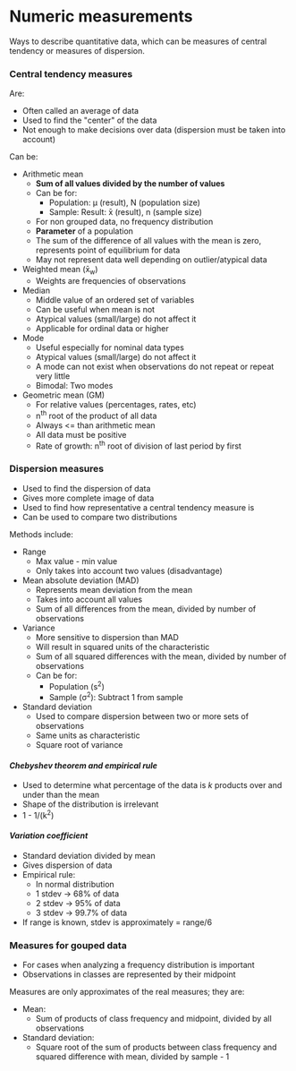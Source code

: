 # Numeric measurements
Ways to describe quantitative data, which can be measures of central tendency or measures of dispersion.

### **Central tendency measures**
Are:

- Often called an average of data
- Used to find the "center" of the data
- Not enough to make decisions over data (dispersion must be taken into account)

Can be:

- Arithmetic mean
  - **Sum of all values divided by the number of values**
  - Can be for:
    - Population: µ (result), N (population size)
    - Sample: Result: x̄ (result), n (sample size)
  - For non grouped data, no frequency distribution
  - **Parameter** of a population
  - The sum of the difference of all values with the mean is zero, represents point of equilibrium for data
  - May not represent data well depending on outlier/atypical data
- Weighted mean (x̄<sub>w</sub>)
  - Weights are frequencies of observations
- Median
  - Middle value of an ordered set of variables
  - Can be useful when mean is not
  - Atypical values (small/large) do not affect it
  - Applicable for ordinal data or higher
- Mode
  - Useful especially for nominal data types
  - Atypical values (small/large) do not affect it
  - A mode can not exist when observations do not repeat or repeat very little
  - Bimodal: Two modes
- Geometric mean (GM)
  - For relative values (percentages, rates, etc)
  - n<sup>th</sup> root of the product of all data
  - Always <= than arithmetic mean
  - All data must be positive
  - Rate of growth: n<sup>th</sup> root of division of last period by first

### **Dispersion measures**

- Used to find the dispersion of data
- Gives more complete image of data
- Used to find how representative a central tendency measure is
- Can be used to compare two distributions

Methods include:

- Range
  - Max value - min value
  - Only takes into account two values (disadvantage)
- Mean absolute deviation (MAD)
  - Represents mean deviation from the mean
  - Takes into account all values
  - Sum of all differences from the mean, divided by number of observations
- Variance
  - More sensitive to dispersion than MAD
  - Will result in squared units of the characteristic
  - Sum of all squared differences with the mean, divided by number of observations
  - Can be for:
    - Population (s<sup>2</sup>)
    - Sample (σ<sup>2</sup>): Subtract 1 from sample
- Standard deviation
  - Used to compare dispersion between two or more sets of observations
  - Same units as characteristic
  - Square root of variance

#### *Chebyshev theorem and empirical rule*

- Used to determine what percentage of the data is *k* products over and under than the mean
- Shape of the distribution is irrelevant
- 1 - 1/(k<sup>2</sup>)
#### *Variation coefficient*

- Standard deviation divided by mean
- Gives dispersion of data
- Empirical rule:
  - In normal distribution
  - 1 stdev -> 68% of data
  - 2 stdev -> 95% of data
  - 3 stdev -> 99.7% of data
- If range is known, stdev is approximately = range/6
### **Measures for gouped data**

- For cases when analyzing a frequency distribution is important
- Observations in classes are represented by their midpoint

Measures are only approximates of the real measures; they are:

- Mean:
  - Sum of products of class frequency and midpoint, divided by all observations
- Standard deviation:
  - Square root of the sum of products between class frequency and squared difference with mean, divided by sample - 1
